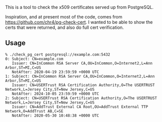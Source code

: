 This is a tool to check the x509 certificates served up from PostgreSQL.

Inspiration, and at present most of the code, comes from
https://github.com/chr4/pg-check-cert. I wanted to be able to show the certs
that were returned, and also do full cert verification.

## Usage
```
% ./check_pg_cert postgresql://example.com:5432
0: Subject: CN=example.com
   Issuer: CN=InCommon RSA Server CA,OU=InCommon,O=Internet2,L=Ann Arbor,ST=MI,C=US
   NotAfter: 2020-04-19 23:59:59 +0000 UTC
1: Subject: CN=InCommon RSA Server CA,OU=InCommon,O=Internet2,L=Ann Arbor,ST=MI,C=US
   Issuer: CN=USERTrust RSA Certification Authority,O=The USERTRUST Network,L=Jersey City,ST=New Jersey,C=US
   NotAfter: 2024-10-05 23:59:59 +0000 UTC
2: Subject: CN=USERTrust RSA Certification Authority,O=The USERTRUST Network,L=Jersey City,ST=New Jersey,C=US
   Issuer: CN=AddTrust External CA Root,OU=AddTrust External TTP Network,O=AddTrust AB,C=SE
   NotAfter: 2020-05-30 10:48:38 +0000 UTC
```
